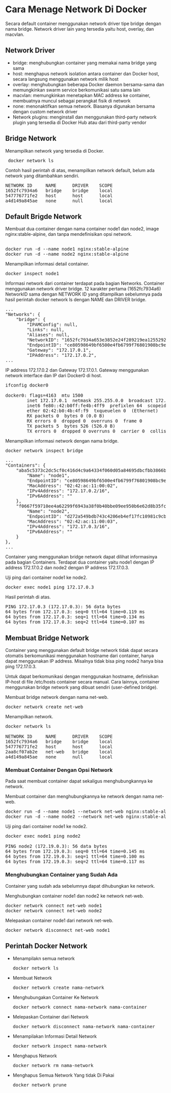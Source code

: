 # Cara Menage Network Di Docker
Secara default container menggunakan network driver tipe bridge dengan nama bridge. Network driver lain yang tersedia yaitu host, overlay, dan macvlan.
 
## Network Driver
<ul>
  <li>bridge: menghubungkan container yang memakai nama bridge yang sama</li>
  <li>host: menghapus network isolation antara container dan Docker host, secara langsung menggunakan network milik host</li>
  <li>overlay: menghubungkan beberapa Docker daemon bersama-sama dan memungkinkan swarm service berkomunikasi satu sama lain</li>
  <li>macvlan: memungkinkan menetapkan MAC address ke container, membuatnya muncul sebagai perangkat fisik di network</li>
  <li>none: menonaktifkan semua network. Biasanya digunakan bersama dengan custom network driver</li>
  <li>Network plugins: menginstall dan menggunakan third-party network plugin yang tersedia di Docker Hub atau dari third-party vendor</li>
</ul>

## Bridge Network

Menampilkan network yang tersedia di Docker.
<pre>
 docker network ls    
</pre>

Contoh hasil perintah di atas, menampilkan network default, belum ada network yang ditambahkan sendiri.

<pre>
NETWORK ID     NAME      DRIVER    SCOPE
1652fc7934a6   bridge    bridge    local
547776771fe2   host      host      local
a4d149a845ae   none      null      local
</pre>

## Default Brigde Network

Membuat dua container dengan nama container node1 dan node2, image nginx:stable-alpine, dan tanpa mendefinisikan opsi network.
<pre> 
docker run -d --name node1 nginx:stable-alpine    
docker run -d --name node2 nginx:stable-alpine    
</pre>

Menampilkan informasi detail container.
<pre>docker inspect node1    </pre>

Informasi network dari container terdapat pada bagian Networks. Container menggunakan network driver bridge. 12 karakter pertama (1652fc7934a6) NetworkID sama dengan NETWORK ID yang ditampilkan sebelumnya pada hasil perintah docker network ls dengan NAME dan DRIVER bridge.

<pre>
...
"Networks": {
    "bridge": {
        "IPAMConfig": null,
        "Links": null,
        "Aliases": null,
        "NetworkID": "1652fc7934a653e3852e24f289219ea1255292133d625563bf5905947a313d98",
        "EndpointID": "ce80598649bf6500e4fb6799f76801908bc9e69a7535fb8241a64a6cb7418b04",
        "Gateway": "172.17.0.1",
        "IPAddress": "172.17.0.2",
...
</pre>

IP address 172.17.0.2 dan Gateway 172.17.0.1. Gateway menggunakan network interface dan IP dari Docker0 di host.

<pre>
ifconfig docker0

docker0: flags=4163<UP,BROADCAST,RUNNING,MULTICAST>  mtu 1500
        inet 172.17.0.1  netmask 255.255.0.0  broadcast 172.17.255.255
        inet6 fe80::42:b0ff:fe4b:4ff9  prefixlen 64  scopeid 0x20<link>
        ether 02:42:b0:4b:4f:f9  txqueuelen 0  (Ethernet)
        RX packets 0  bytes 0 (0.0 B)
        RX errors 0  dropped 0  overruns 0  frame 0
        TX packets 5  bytes 526 (526.0 B)
        TX errors 0  dropped 0 overruns 0  carrier 0  collisions 0
</pre>

Menampilkan informasi network dengan nama bridge.

<pre>
docker network inspect bridge    
</pre>

<pre>
...
"Containers": {
    "aba5c5373c2dc5cf0c416d4c9a64334f060d05a84695dbcfbb3866bb7722d036": {
        "Name": "node1",
        "EndpointID": "ce80598649bf6500e4fb6799f76801908bc9e69a7535fb8241a64a6cb7418b04",
        "MacAddress": "02:42:ac:11:00:02",
        "IPv4Address": "172.17.0.2/16",
        "IPv6Address": ""
    },
    "f0667f59710ee4a62299f6943a38f0b40bbe09ee950b6e62d8b35fc6bdb71b2f": {
        "Name": "node2",
        "EndpointID": "d272a549bdb743c4206eb4ef17fc10981c9cbb3a51c38e2fad22afd55175f374",
        "MacAddress": "02:42:ac:11:00:03",
        "IPv4Address": "172.17.0.3/16",
        "IPv6Address": ""
    }
},
...   
</pre>

Container yang menggunakan bridge network dapat dilihat informasinya pada bagian Containers. Terdapat dua container yaitu node1 dengan IP address 172.17.0.2 dan node2 dengan IP address 172.17.0.3.

Uji ping dari container node1 ke node2.

<pre>docker exec node1 ping 172.17.0.3</pre>

Hasil perintah di atas.

<pre>
PING 172.17.0.3 (172.17.0.3): 56 data bytes
64 bytes from 172.17.0.3: seq=0 ttl=64 time=0.119 ms
64 bytes from 172.17.0.3: seq=1 ttl=64 time=0.134 ms
64 bytes from 172.17.0.3: seq=2 ttl=64 time=0.107 ms
</pre>

## Membuat Bridge Network

Container yang menggunakan default bridge network tidak dapat secara otomatis berkomunikasi menggunakan hostname dari container, hanya dapat menggunakan IP address. Misalnya tidak bisa ping node2 hanya bisa ping 172.17.0.3.

Untuk dapat berkomunikasi dengan menggunakan hostname, definisikan IP-host di file /etc/hosts container secara manual. Cara lainnya, container menggunakan bridge network yang dibuat sendiri (user-defined bridge).

Membuat bridge network dengan nama net-web.
<pre>docker network create net-web    </pre>

Menampilkan network.

<pre>
docker network ls

NETWORK ID     NAME      DRIVER    SCOPE
1652fc7934a6   bridge    bridge    local
547776771fe2   host      host      local
2aa8cf07ab2e   net-web   bridge    local
a4d149a845ae   none      null      local
</pre>

### Membuat Container Dengan Opsi Network

Pada saat membuat container dapat sekaligus menghubungkannya ke network.

Membuat container dan menghubungkannya ke network dengan nama net-web.

<pre>
docker run -d --name node1 --network net-web nginx:stable-alpine
docker run -d --name node2 --network net-web nginx:stable-alpine
</pre>

Uji ping dari container node1 ke node2.

<pre>
docker exec node1 ping node2

PING node2 (172.19.0.3): 56 data bytes
64 bytes from 172.19.0.3: seq=0 ttl=64 time=0.145 ms
64 bytes from 172.19.0.3: seq=1 ttl=64 time=0.100 ms
64 bytes from 172.19.0.3: seq=2 ttl=64 time=0.117 ms
</pre>

### Menghubungkan Container yang Sudah Ada

Container yang sudah ada sebelumnya dapat dihubungkan ke network.

Menghubungkan container node1 dan node2 ke network net-web.

<pre>
docker network connect net-web node1
docker network connect net-web node2    
</pre>

Melepaskan container node1 dari network net-web.

<pre>docker network disconnect net-web node1</pre>

## Perintah Docker Network
<ul>
<li>Menampilakn semua network</li> <pre>docker network ls</pre>
<li>Membuat Network</li> <pre>docker network create nama-network</pre>
<li>Menghubungakan Container Ke Network</li> <pre>docker network connect nama-network nama-container</pre>
<li>Melepaskan Container dari Network</li> <pre>docker network disconnect nama-network nama-container</pre>
<li>Menampilakan Informasi Detail Network</li> <pre>docker network inspect nama-network</pre>
<li>Menghapus Network</li><pre>docker network rm nama-network</pre>
<li>Menghapus Semua Network Yang tidak Di Pakai</li><pre>docker network prune</pre>
</ul>



























